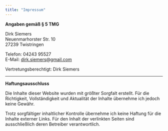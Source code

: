 ```yaml
---
title: "Impressum"
---
```


**Angaben gemäß § 5 TMG**

Dirk Siemers  
Neuenmarhorster Str. 10  
27239 Twistringen  

Telefon: 04243 95527  
E-Mail: dirk.siemers@gmail.com  

Vertretungsberechtigt: Dirk Siemers  

---

**Haftungsausschluss**

Die Inhalte dieser Website wurden mit größter Sorgfalt erstellt. Für die Richtigkeit, Vollständigkeit und Aktualität der Inhalte übernehme ich jedoch keine Gewähr.  

Trotz sorgfältiger inhaltlicher Kontrolle übernehme ich keine Haftung für die Inhalte externer Links. Für den Inhalt der verlinkten Seiten sind ausschließlich deren Betreiber verantwortlich.  
